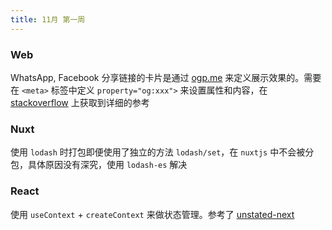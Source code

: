 ```yaml
---
title: 11月 第一周
---
```


### Web

WhatsApp, Facebook 分享链接的卡片是通过 [ogp.me](http://ogp.me/) 来定义展示效果的。需要在 `<meta>` 标签中定义 `property="og:xxx">` 来设置属性和内容，在 [stackoverflow](https://stackoverflow.com/questions/19778620/provide-an-image-for-whatsapp-link-sharing) 上获取到详细的参考

### Nuxt

使用 `lodash` 时打包即便使用了独立的方法 `lodash/set`，在 `nuxtjs` 中不会被分包，具体原因没有深究，使用 `lodash-es` 解决

### React

使用 `useContext` + `createContext` 来做状态管理。参考了 [unstated-next](https://github.com/jamiebuilds/unstated-next)
